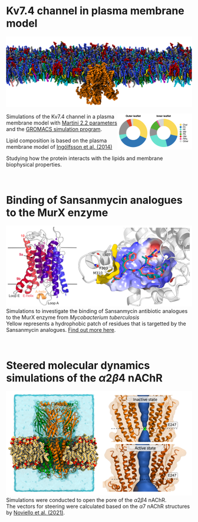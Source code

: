 # Kv7.4 channel in plasma membrane model

![Kv7_memb](images/side_top.png)

<img src="images/PM_comp.png" width="40%" align="right">

Simulations of the Kv7.4 channel in a plasma membrane model with [Martini 2.2 parameters](http://cgmartini.nl/index.php/224-m22) and the [GROMACS simulation program](https://www.gromacs.org).

Lipid composition is based on the plasma membrane model of [Ingólfsson et al. (2014)](https://pubs.acs.org/doi/full/10.1021/ja507832e)

Studying how the protein interacts with the lipids and membrane biophysical properties.

<br />

# Binding of Sansanmycin analogues to the MurX enzyme 
![MurX](images/murx.png)
Simulations to investigate the binding of Sansanmycin antibiotic analogues to the MurX enzyme from *Mycobacterium tuberculosis*\
Yellow represents a hydrophobic patch of residues that is targetted by the Sansanmycin analogues. [Find out more here](https://pubs.acs.org/doi/abs/10.1021/acs.jmedchem.1c01407).

<br />

# Steered molecular dynamics simulations of the $\alpha2\beta4$ nAChR

![Alik_Poster](images/nachr.png)
Simulations were conducted to open the pore of the $\alpha2\beta4$ nAChR.\
The vectors for steering were calculated based on the $\alpha7$ nAChR structures by [Noviello et al. (2021)](https://pubmed.ncbi.nlm.nih.gov/33735609/).



